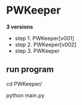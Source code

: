 # PWKeeper
**3 versions**
- step 1. PWKeeper[v001]
- step 2. PWKeeper[v002]
- step 3. PWKeeper

## run program

cd PWKeeper/

python main.py


